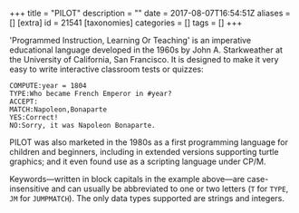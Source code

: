 +++
title = "PILOT"
description = ""
date = 2017-08-07T16:54:51Z
aliases = []
[extra]
id = 21541
[taxonomies]
categories = []
tags = []
+++


'Programmed Instruction, Learning Or Teaching' is an imperative educational language developed in the 1960s by John A. Starkweather at the University of California, San Francisco. It is designed to make it very easy to write interactive classroom tests or quizzes:

```pilot
COMPUTE:year = 1804
TYPE:Who became French Emperor in #year?
ACCEPT:
MATCH:Napoleon,Bonaparte
YES:Correct!
NO:Sorry, it was Napoleon Bonaparte.
```


PILOT was also marketed in the 1980s as a first programming language for children and beginners, including in extended versions supporting turtle graphics; and it even found use as a scripting language under CP/M.

Keywords—written in block capitals in the example above—are case-insensitive and can usually be abbreviated to one or two letters (<code>T</code> for <code>TYPE</code>, <code>JM</code> for <code>JUMPMATCH</code>). The only data types supported are strings and integers.
